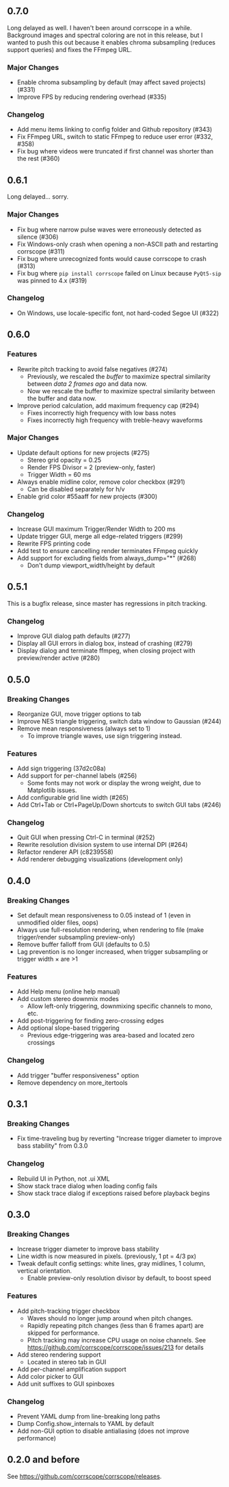 ## 0.7.0

Long delayed as well. I haven't been around corrscope in a while. Background images and spectral coloring are not in this release, but I wanted to push this out because it enables chroma subsampling (reduces support queries) and fixes the FFmpeg URL.

### Major Changes

- Enable chroma subsampling by default (may affect saved projects) (#331)
- Improve FPS by reducing rendering overhead (#335)

### Changelog

- Add menu items linking to config folder and Github repository (#343)
- Fix FFmpeg URL, switch to static FFmpeg to reduce user error (#332, #358)
- Fix bug where videos were truncated if first channel was shorter than the rest (#360)

## 0.6.1

Long delayed... sorry.

### Major Changes

- Fix bug where narrow pulse waves were erroneously detected as silence (#306)
- Fix Windows-only crash when opening a non-ASCII path and restarting corrscope (#311)
- Fix bug where unrecognized fonts would cause corrscope to crash (#313)
- Fix bug where `pip install corrscope` failed on Linux because `PyQt5-sip` was pinned to 4.x (#319)

### Changelog

- On Windows, use locale-specific font, not hard-coded Segoe UI (#322)

## 0.6.0

### Features

- Rewrite pitch tracking to avoid false negatives (#274)
    - Previously, we rescaled the *buffer* to maximize spectral similarity between *data 2 frames ago* and data now.
    - Now we rescale the buffer to maximize spectral similarity between the buffer and data now.
- Improve period calculation, add maximum frequency cap (#294)
    - Fixes incorrectly high frequency with low bass notes
    - Fixes incorrectly high frequency with treble-heavy waveforms

### Major Changes

- Update default options for new projects (#275)
    - Stereo grid opacity = 0.25
    - Render FPS Divisor = 2 (preview-only, faster)
    - Trigger Width = 60 ms
- Always enable midline color, remove color checkbox (#291)
    - Can be disabled separately for h/v
- Enable grid color #55aaff for new projects (#300)

### Changelog

- Increase GUI maximum Trigger/Render Width to 200 ms
- Update trigger GUI, merge all edge-related triggers (#299)
- Rewrite FPS printing code
- Add test to ensure cancelling render terminates FFmpeg quickly
- Add support for excluding fields from always_dump="*" (#268)
    - Don't dump viewport_width/height by default

## 0.5.1

This is a bugfix release, since master has regressions in pitch tracking.

### Changelog

- Improve GUI dialog path defaults (#277)
- Display all GUI errors in dialog box, instead of crashing (#279)
- Display dialog and terminate ffmpeg, when closing project with preview/render active (#280)


## 0.5.0

### Breaking Changes

- Reorganize GUI, move trigger options to tab
- Improve NES triangle triggering, switch data window to Gaussian (#244)
- Remove mean responsiveness (always set to 1)
    - To improve triangle waves, use sign triggering instead.

### Features

- Add sign triggering (37d2c08a)
- Add support for per-channel labels (#256)
    - Some fonts may not work or display the wrong weight, due to Matplotlib issues.
- Add configurable grid line width (#265)
- Add Ctrl+Tab or Ctrl+PageUp/Down shortcuts to switch GUI tabs (#246)

### Changelog

- Quit GUI when pressing Ctrl-C in terminal (#252)
- Rewrite resolution division system to use internal DPI (#264)
- Refactor renderer API (c8239558)
- Add renderer debugging visualizations (development only)


## 0.4.0

### Breaking Changes

- Set default mean responsiveness to 0.05 instead of 1 (even in unmodified older files, oops)
- Always use full-resolution rendering, when rendering to file (make trigger/render subsampling preview-only)
- Remove buffer falloff from GUI (defaults to 0.5)
- Lag prevention is no longer increased, when trigger subsampling or trigger width × are >1

### Features

- Add Help menu (online help manual)
- Add custom stereo downmix modes
    - Allow left-only triggering, downmixing specific channels to mono, etc.
- Add post-triggering for finding zero-crossing edges
- Add optional slope-based triggering
    - Previous edge-triggering was area-based and located zero crossings

### Changelog

- Add trigger "buffer responsiveness" option
- Remove dependency on more_itertools


## 0.3.1

### Breaking Changes
- Fix time-traveling bug by reverting "Increase trigger diameter to improve bass stability" from 0.3.0

### Changelog

- Rebuild UI in Python, not .ui XML
- Show stack trace dialog when loading config fails
- Show stack trace dialog if exceptions raised before playback begins


## 0.3.0

### Breaking Changes

- Increase trigger diameter to improve bass stability
- Line width is now measured in pixels. (previously, 1 pt = 4/3 px)
- Tweak default config settings: white lines, gray midlines, 1 column, vertical orientation.
    - Enable preview-only resolution divisor by default, to boost speed

### Features

- Add pitch-tracking trigger checkbox
    - Waves should no longer jump around when pitch changes.
    - Rapidly repeating pitch changes (less than 6 frames apart) are skipped for performance.
    - Pitch tracking may increase CPU usage on noise channels. See https://github.com/corrscope/corrscope/issues/213 for details
- Add stereo rendering support
    - Located in stereo tab in GUI
- Add per-channel amplification support
- Add color picker to GUI
- Add unit suffixes to GUI spinboxes

### Changelog

- Prevent YAML dump from line-breaking long paths
- Dump Config.show_internals to YAML by default
- Add non-GUI option to disable antialiasing (does not improve performance)


## 0.2.0 and before

See https://github.com/corrscope/corrscope/releases.
